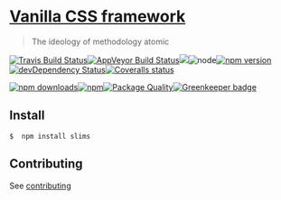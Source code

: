 # [Vanilla CSS framework](http://gitscrum.github.io/slims)

> The ideology of methodology atomic

[![Travis Build Status](https://img.shields.io/travis/GitScrum/slims/master.svg?style=flat-square&label=unix)](https://travis-ci.org/GitScrum/slims)[![AppVeyor Build Status](https://img.shields.io/appveyor/ci/GitScrum/slims/master.svg?style=flat-square&label=windows)](https://ci.appveyor.com/project/GitScrum/slims)![](https://img.shields.io/badge/stylelint-passing-green.svg?style=flat-square)![node](https://img.shields.io/node/v/slims.svg?maxAge=2592000&style=flat-square)[![npm version](https://img.shields.io/npm/v/slims.svg?style=flat-square)](https://www.npmjs.com/package/slims)[![devDependency Status](https://david-dm.org/GitScrum/slims/dev-status.svg?style=flat-square)](https://david-dm.org/GitScrum/Slims#info=devDependencies)[![Coveralls status](https://img.shields.io/coveralls/GitScrum/slims.svg?style=flat-square)](https://coveralls.io/r/gitscrum/slims)

[![npm downloads](https://img.shields.io/npm/dm/slims.svg?style=flat-square)](https://www.npmjs.com/package/slims)[![npm](https://img.shields.io/npm/dt/slims.svg?style=flat-square)](https://www.npmjs.com/package/slims)[![Package Quality](http://npm.packagequality.com/shield/slims.svg?style=flat-square)](http://packagequality.com/#?package=slims)[![Greenkeeper badge](https://badges.greenkeeper.io/GitScrum/slims.svg?tyle=flat-square)](https://greenkeeper.io/)

## Install
```console 
$  npm install slims
```


## Contributing
See [contributing](contributing.md)
